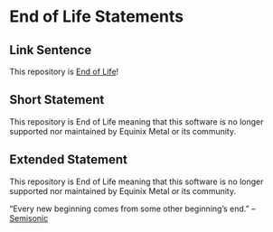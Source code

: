 # End of Life Statements

## Link Sentence
This repository is [End of Life](https://github.com/packethost/standards/blob/main/end-of-life-statement.md)!

## Short Statement
This repository is End of Life meaning that this software is no longer supported nor maintained by Equinix Metal or its community.

## Extended Statement
This repository is End of Life meaning that this software is no longer supported nor maintained by Equinix Metal or its community. 

“Every new beginning comes from some other beginning’s end.” – <a href="https://www.youtube.com/watch?v=xGytDsqkQY8">Semisonic</a>

